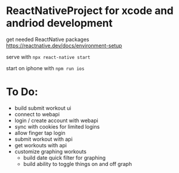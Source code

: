 # ReactNativeProject for xcode and andriod development

get needed ReactNative packages
https://reactnative.dev/docs/environment-setup

serve with 
```npx react-native start```

start on iphone with
```npm run ios```

# To Do:
- build submit workout ui
- connect to webapi
- login / create account with webapi
- sync with cookies for limited logins
- allow finger tap login
- submit workout with api
- get workouts with api
- customize graphing workouts
    - build date quick filter for graphing
    - build ability to toggle things on and off graph
